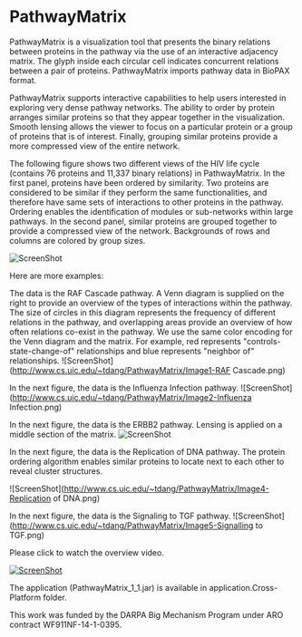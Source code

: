 PathwayMatrix
=============
PathwayMatrix is a visualization tool that presents the binary relations between proteins in the pathway via the use of an interactive adjacency matrix. The glyph inside each circular cell indicates concurrent relations between a pair of proteins. PathwayMatrix imports pathway data in BioPAX format.

PathwayMatrix supports interactive capabilities to help users interested in exploring very dense pathway networks. The ability to order by protein arranges similar proteins so that they appear together in the visualization. Smooth lensing allows the viewer to focus on a particular protein or a group of proteins that is of interest. Finally, grouping similar proteins provide a more compressed view of the entire network.

The following figure shows two different views of the HIV life cycle (contains 76 proteins and 11,337 binary relations) in PathwayMatrix. In the first panel, proteins have been ordered by similarity. Two proteins are considered to be similar if they perform the same functionalities, and therefore have same sets of interactions to other proteins in the pathway. Ordering enables the identification of modules or sub-networks within large pathways. In the second panel, similar proteins are grouped together to provide a compressed view of the network. Backgrounds of rows and columns are colored by group sizes.

![ScreenShot](http://www.cs.uic.edu/~tdang/PathwayMatrix/TearserImage.png)

Here are more examples:

The data is the RAF Cascade pathway. A Venn diagram is supplied on  the right to provide an overview of the types of interactions within the pathway. The size of circles in this diagram represents the frequency of different relations in the pathway, and overlapping areas provide an overview of how often relations co-exist in the pathway. We use the same color encoding for the Venn diagram and the matrix. For example, red represents "controls-state-change-of" relationships and blue represents "neighbor of" relationships.
![ScreenShot](http://www.cs.uic.edu/~tdang/PathwayMatrix/Image1-RAF Cascade.png)

In the next figure, the data is the Influenza Infection pathway.
![ScreenShot](http://www.cs.uic.edu/~tdang/PathwayMatrix/Image2-Influenza Infection.png)

In the next figure, the data is the ERBB2 pathway.  Lensing is applied on a middle section of the matrix.
![ScreenShot](http://www.cs.uic.edu/~tdang/PathwayMatrix/Image3-ERBB2.png)

In the next figure, the data is the Replication of DNA pathway. The protein ordering algorithm enables similar proteins to locate next to each other to reveal cluster structures.

![ScreenShot](http://www.cs.uic.edu/~tdang/PathwayMatrix/Image4-Replication of DNA.png)

In the next figure, the data is the Signaling to TGF pathway.
![ScreenShot](http://www.cs.uic.edu/~tdang/PathwayMatrix/Image5-Signalling to TGF.png)


Please click to watch the overview video.

[![ScreenShot](http://www.cs.uic.edu/~tdang/PathwayMatrix/TeaserVideo.png)](http://www2.cs.uic.edu/~tdang/PathwayMatrix/PathwayMatrixBioVis960x540.mp4)

The application (PathwayMatrix_1_1.jar) is available in application.Cross-Platform folder.

This work was funded by the DARPA Big Mechanism Program under ARO contract WF911NF-14-1-0395.










